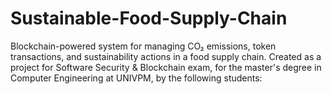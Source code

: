 # Sustainable-Food-Supply-Chain
Blockchain-powered system for managing CO₂ emissions, token transactions, and sustainability actions in a food supply chain. Created as a project for Software Security &amp; Blockchain exam, for the master's degree in Computer Engineering at UNIVPM, by the following students:
